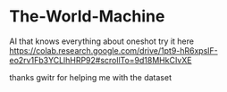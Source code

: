# The-World-Machine
AI that knows everything about oneshot try it here https://colab.research.google.com/drive/1pt9-hR6xpslF-eo2rv1Fb3YCLlhHRP92#scrollTo=9d18MHkCIvXE

thanks gwitr for helping me with the dataset
